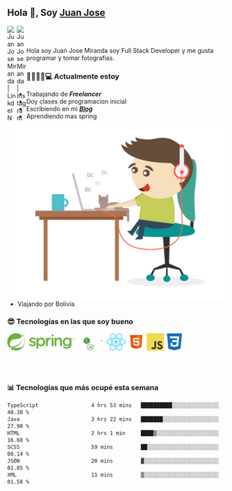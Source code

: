 ## Hola 👋, Soy [Juan Jose](http://juanjoses.me)

<a href="https://www.linkedin.com/in/juanjosemirandam/">
  <img align="left" alt="Juan Jose Miranda | LinkdeIN" width="22px" src="https://cdn.jsdelivr.net/npm/simple-icons@v3/icons/linkedin.svg" />
</a>

<a href="https://www.instagram.com/juan.jose.miranda/">
  <img align="left" alt="Juan Jose Miranda | Instagram" width="22px" src="https://cdn.jsdelivr.net/npm/simple-icons@v3/icons/instagram.svg" />
</a>

<br /> <br />

Hola soy Juan Jose Miranda soy Full Stack Developer y me gusta programar y tomar fotografias.

<img align="right" alt="GIF" src="./images/gif-juanjose.gif" width="500" max-height="320" />

### 👨‍💻🕵‍♀💻 Actualmente estoy

- Trabajando de ***Freelancer***
- Doy clases de programacion inicial
- Escribiendo en mi ***[Blog](http://juanjoses.me)***
- Aprendiendo mas spring
- Viajando por Bolivia 

### 😎 Tecnologías en las que soy bueno

<code><img alt="Spring" height="40px" src="./images/spring-icon.svg"/></code>
<code><img alt="NodeJS" height="40px" src="./images/nodejs-icon.svg" /></code>
<code><img alt="ReactJS" height="40px" src="./images/react-icon.svg" /></code>
<code><img alt="HTML5" height="40px" src="./images/html-icon.png" /></code>
<code><img alt="JavaScript" height="40px" src="./images/js-icon.png"  /></code>
<code><img alt="CSS3" height="40px" src="./images/css-icon.png" /></code>

<br/><br/>

### 📊 Tecnologías que más ocupé esta semana

<!--START_SECTION:waka-->

```text
TypeScript                 4 hrs 53 mins   ██████████░░░░░░░░░░░░░░░   40.38 %
Java                       3 hrs 22 mins   ███████░░░░░░░░░░░░░░░░░░   27.90 %
HTML                       2 hrs 1 min     ████▒░░░░░░░░░░░░░░░░░░░░   16.68 %
SCSS                       59 mins         ██░░░░░░░░░░░░░░░░░░░░░░░   08.14 %
JSON                       20 mins         ▓░░░░░░░░░░░░░░░░░░░░░░░░   02.85 %
XML                        11 mins         ▒░░░░░░░░░░░░░░░░░░░░░░░░   01.58 %
```

<!--END_SECTION:waka-->

<!-- ### 📌🤓 Últimos artículos en mi blog -->